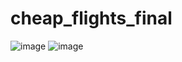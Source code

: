 # cheap_flights_final

![image](https://github.com/user-attachments/assets/c99b3d26-9a58-45bb-9ec4-847dc787ecf5)
![image](https://github.com/user-attachments/assets/40946a20-cf40-416d-924c-5af2f06e3b1f)
